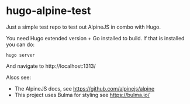 # hugo-alpine-test

Just a simple test repo to test out AlpineJS in combo with Hugo.

You need Hugo extended version + Go installed to build. If that is installed you can do:

```
hugo server
```

And navigate to http://localhost:1313/

Alsos see:

* The AlpineJS docs, see https://github.com/alpinejs/alpine
* This project uses Bulma for styling see https://bulma.io/


